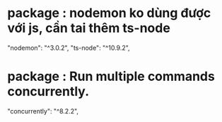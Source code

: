 # package : nodemon ko dùng được với js, cần tai thêm ts-node
"nodemon": "^3.0.2",
"ts-node": "^10.9.2",
# package : Run multiple commands concurrently. 
 "concurrently": "^8.2.2",
